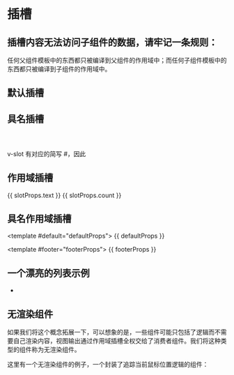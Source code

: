 # 插槽

## 插槽内容无法访问子组件的数据，请牢记一条规则：
任何父组件模板中的东西都只被编译到父组件的作用域中；而任何子组件模板中的东西都只被编译到子组件的作用域中。

## 默认插槽
## 具名插槽 
<div class="container">
  <header>
    <slot name="header"></slot>
  </header>
  <main>
    <slot></slot>
  </main>
  <footer>
    <slot name="footer"></slot>
  </footer>
</div>
<BaseLayout>
  <template v-slot:header>
    <!-- header 插槽的内容放这里 -->
  </template>
</BaseLayout>

v-slot 有对应的简写 #，因此 <template v-slot:header> 可以简写为 <template #header>。其意思就是“将这部分模板片段传入子组件的 header 插槽中”。
```javascript
// 传入不同的内容给不同名字的插槽
BaseLayout({
  header: `...`,
  default: `...`,
  footer: `...`
})

// <BaseLayout> 渲染插槽内容到对应位置
function BaseLayout(slots) {
  return (
    `<div class="container">
      <header>${slots.header}</header>
      <main>${slots.default}</main>
      <footer>${slots.footer}</footer>
    </div>`
  )
}
```

## 动态插槽名 
<base-layout>
  <template v-slot:[dynamicSlotName]>
    ...
  </template>

  <!-- 缩写为 -->
  <template #[dynamicSlotName]>
    ...
  </template>
</base-layout>


## 作用域插槽 

<!-- <MyComponent> 的模板 -->
<div>
  <slot :text="greetingMessage" :count="1"></slot>
</div>

<MyComponent v-slot="slotProps">
  {{ slotProps.text }} {{ slotProps.count }}
</MyComponent>


## 具名作用域插槽
<MyComponent>
  <template #header="headerProps">
    {{ headerProps }}
  </template>

  <template #default="defaultProps">
    {{ defaultProps }}
  </template>

  <template #footer="footerProps">
    {{ footerProps }}
  </template>
</MyComponent>
<slot name="header" message="hello"></slot>

## 一个漂亮的列表示例 
<FancyList :api-url="url" :per-page="10">
  <template #item="{ body, username, likes }">
    <div class="item">
      <p>{{ body }}</p>
      <p>by {{ username }} | {{ likes }} likes</p>
    </div>
  </template>
</FancyList>

<ul>
  <li v-for="item in items">
    <slot name="item" v-bind="item"></slot>
  </li>
</ul>


## 无渲染组件

如果我们将这个概念拓展一下，可以想象的是，一些组件可能只包括了逻辑而不需要自己渲染内容，视图输出通过作用域插槽全权交给了消费者组件。我们将这种类型的组件称为无渲染组件。

这里有一个无渲染组件的例子，一个封装了追踪当前鼠标位置逻辑的组件：